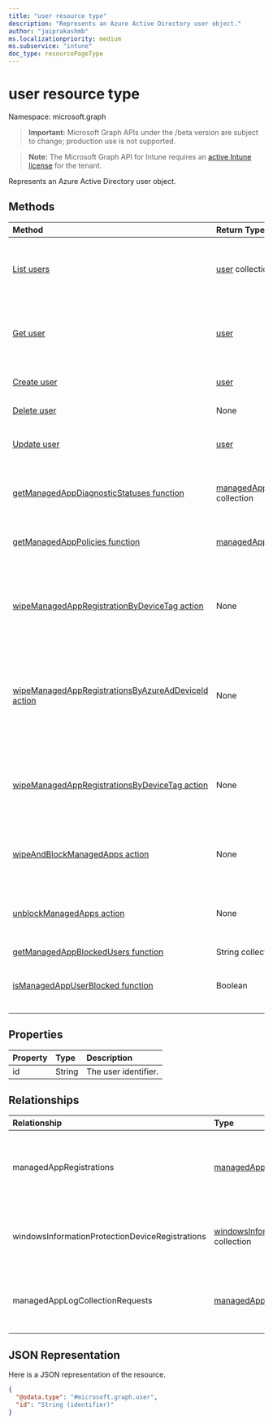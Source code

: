 ```yaml
---
title: "user resource type"
description: "Represents an Azure Active Directory user object."
author: "jaiprakashmb"
ms.localizationpriority: medium
ms.subservice: "intune"
doc_type: resourcePageType
---
```


# user resource type

Namespace: microsoft.graph
> **Important:** Microsoft Graph APIs under the /beta version are subject to change; production use is not supported.

> **Note:** The Microsoft Graph API for Intune requires an [active Intune license](https://go.microsoft.com/fwlink/?linkid=839381) for the tenant.


Represents an Azure Active Directory user object.

## Methods
|Method|Return Type|Description|
|:---|:---|:---|
|[List users](../api/intune-mam-user-list.md)|[user](../resources/intune-mam-user.md) collection|List properties and relationships of the [user](../resources/intune-mam-user.md) objects.|
|[Get user](../api/intune-mam-user-get.md)|[user](../resources/intune-mam-user.md)|Read properties and relationships of the [user](../resources/intune-mam-user.md) object.|
|[Create user](../api/intune-mam-user-create.md)|[user](../resources/intune-mam-user.md)|Create a new [user](../resources/intune-mam-user.md) object.|
|[Delete user](../api/intune-mam-user-delete.md)|None|Deletes a [user](../resources/intune-mam-user.md).|
|[Update user](../api/intune-mam-user-update.md)|[user](../resources/intune-mam-user.md)|Update the properties of a [user](../resources/intune-mam-user.md) object.|
|[getManagedAppDiagnosticStatuses function](../api/intune-mam-user-getmanagedappdiagnosticstatuses.md)|[managedAppDiagnosticStatus](../resources/intune-mam-managedappdiagnosticstatus.md) collection|Gets diagnostics validation status for a given user.|
|[getManagedAppPolicies function](../api/intune-mam-user-getmanagedapppolicies.md)|[managedAppPolicy](../resources/intune-mam-managedapppolicy.md) collection|Gets app restrictions for a given user.|
|[wipeManagedAppRegistrationByDeviceTag action](../api/intune-mam-user-wipemanagedappregistrationbydevicetag.md)|None|Issues a wipe operation on an app registration with specified device tag.|
|[wipeManagedAppRegistrationsByAzureAdDeviceId action](../api/intune-mam-user-wipemanagedappregistrationsbyazureaddeviceid.md)|None|Issues a wipe operation on an app registration with specified aad device Id.|
|[wipeManagedAppRegistrationsByDeviceTag action](../api/intune-mam-user-wipemanagedappregistrationsbydevicetag.md)|None|Issues a wipe operation on an app registration with specified device tag.|
|[wipeAndBlockManagedApps action](../api/intune-mam-user-wipeandblockmanagedapps.md)|None|Blocks the managed app user from app check-in.|
|[unblockManagedApps action](../api/intune-mam-user-unblockmanagedapps.md)|None|Unblocks the managed app user from app check-in.|
|[getManagedAppBlockedUsers function](../api/intune-mam-user-getmanagedappblockedusers.md)|String collection||
|[isManagedAppUserBlocked function](../api/intune-mam-user-ismanagedappuserblocked.md)|Boolean|Gets the blocked state of a managed app user.|

## Properties
|Property|Type|Description|
|:---|:---|:---|
|id|String|The user identifier.|

## Relationships
|Relationship|Type|Description|
|:---|:---|:---|
|managedAppRegistrations|[managedAppRegistration](../resources/intune-mam-managedappregistration.md) collection|Zero or more managed app registrations that belong to the user.|
|windowsInformationProtectionDeviceRegistrations|[windowsInformationProtectionDeviceRegistration](../resources/intune-mam-windowsinformationprotectiondeviceregistration.md) collection|Zero or more WIP device registrations that belong to the user.|
|managedAppLogCollectionRequests|[managedAppLogCollectionRequest](../resources/intune-mam-managedapplogcollectionrequest.md) collection|Zero or more log collection requests triggered for the user.|

## JSON Representation
Here is a JSON representation of the resource.
<!-- {
  "blockType": "resource",
  "keyProperty": "id",
  "@odata.type": "microsoft.graph.user"
}
-->
``` json
{
  "@odata.type": "#microsoft.graph.user",
  "id": "String (identifier)"
}
```

